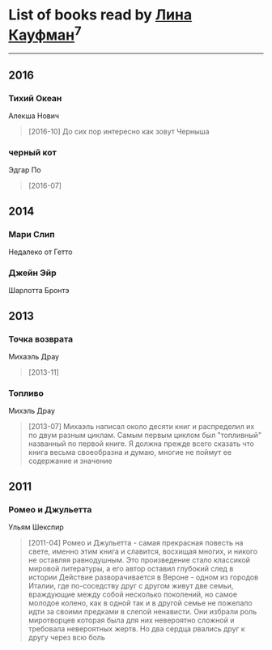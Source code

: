 # List of books read by [Лина Кауфман](http://vk.com/id143278479)<sup>7</sup>
---

## 2016

### Тихий Океан
Алекша Нович
> [2016-10] До сих пор интересно как зовут Черныша


### черный кот
Эдгар По
> [2016-07] 



## 2014

### Мари Слип
Недалеко от Гетто


### Джейн Эйр
Шарлотта Бронтэ



## 2013

### Точка возврата
Михаэль Драу
> [2013-11] 


### Топливо
Михэль Драу
> [2013-07] Михаэль написал около десяти книг и распределил их по двум разным циклам. Самым первым циклом был "топливный" названный по первой книге.
> Я должна прежде всего сказать что книга весьма своеобразна и думаю, многие не поймут ее содержание и значение



## 2011

### Ромео и Джульетта
Ульям Шекспир
> [2011-04] Ромео и Джульетта - самая прекрасная повесть на свете, именно этим книга и славится, восхищая многих, и никого не оставляя равнодушным. Это  произведение стало классикой мировой литературы, а его  автор оставил глубокий след в истории
> Действие разворачивается в Вероне - одном из городов Италии, где по-соседству друг с другом живут  две семьи, враждующие между собой несколько поколений, но самое молодое колено, как в одной так  и в другой семье не пожелало идти за своими предками в слепой ненависти. Они избрали роль миротворцев которая была для них невероятно сложной и требовала невероятных жертв. Но два сердца рвались друг к другу  через всю боль



